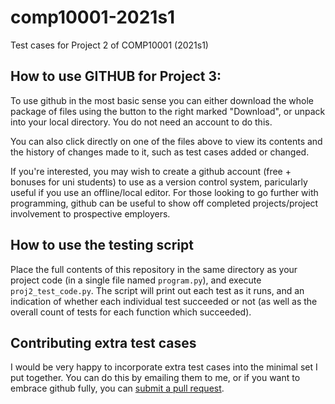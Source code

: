 # comp10001-2021s1
Test cases for Project 2 of COMP10001 (2021s1)

## How to use GITHUB for Project 3:

To use github in the most basic sense you can either download the whole package of files using the button to the right marked "Download", or unpack into your local directory. You do not need an account to do this.

You can also click directly on one of the files above to view its contents and the history of changes made to it, such as test cases added or changed.

If you're interested, you may wish to create a github account (free + bonuses for uni students) to use as a version control system, paricularly useful if you use an offline/local editor. For those looking to go further with programming, github can be useful to show off completed projects/project involvement to prospective employers.

## How to use the testing script

Place the full contents of this repository in the same directory as your project code (in a single file named `program.py`), and execute `proj2_test_code.py`. The script will print out each test as it runs, and an indication of whether each individual test succeeded or not (as well as the overall count of tests for each function which succeeded).

## Contributing extra test cases

I would be very happy to incorporate extra test cases into the minimal set I put together. You can do this by emailing them to me, or if you want to embrace github fully, you can [submit a pull request](https://help.github.com/articles/creating-a-pull-request/).
